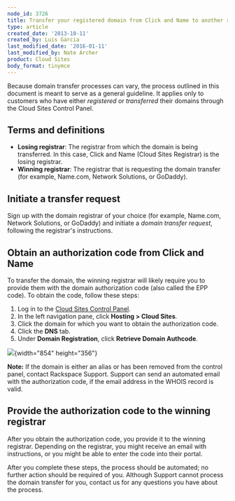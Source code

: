 ```yaml
---
node_id: 3726
title: Transfer your registered domain from Click and Name to another registrar
type: article
created_date: '2013-10-11'
created_by: Luis Garcia
last_modified_date: '2016-01-11'
last_modified_by: Nate Archer
product: Cloud Sites
body_format: tinymce
---
```


Because domain transfer processes can vary, the process outlined in this
document is meant to serve as a general guideline. It applies only to
customers who have either *registered* or *transferred* their domains
through the Cloud Sites Control Panel.

Terms and definitions
---------------------

-   **Losing registrar**: The registrar from which the domain is
    being transferred. In this case, Click and Name (Cloud
    Sites Registrar) is the losing registrar.
-   **Winning registrar**: The registrar that is requesting the domain
    transfer (for example, Name.com, Network Solutions, or GoDaddy).

Initiate a transfer request
---------------------------

Sign up with the domain registrar of your choice (for example, Name.com,
Network Solutions, or GoDaddy) and initiate a *domain transfer request*,
following the registrar's instructions.

Obtain an authorization code from Click and Name
------------------------------------------------

To transfer the domain, the winning registrar will likely require you to
provide them with the domain authorization code (also called the EPP
code). To obtain the code, follow these steps:

1.  Log in to the [Cloud Sites Control
    Panel](https://manage.rackspacecloud.com).
2.  In the left navigation pane, click **Hosting &gt; Cloud Sites**.
3.  Click the domain for which you want to obtain the
    authorization code.
4.  Click the **DNS** tab.
5.  Under **Domain Registration**, click **Retrieve Domain Authcode**.

![](https://8026b2e3760e2433679c-fffceaebb8c6ee053c935e8915a3fbe7.ssl.cf2.rackcdn.com/field/image/DNS_Tabblur.png){width="854"
height="356"}

**Note:** If the domain is either an alias or has been removed from the
control panel, contact Rackspace Support. Support can send an automated
email with the authorization code, if the email address in the WHOIS
record is valid.

Provide the authorization code to the winning registrar
-------------------------------------------------------

After you obtain the authorization code, you provide it to the winning
registrar. Depending on the registrar, you might receive an email with
instructions, or you might be able to enter the code into their portal.

After you complete these steps, the process should be automated; no
further action should be required of you. Although Support cannot
process the domain transfer for you, contact us for any questions you
have about the process.

